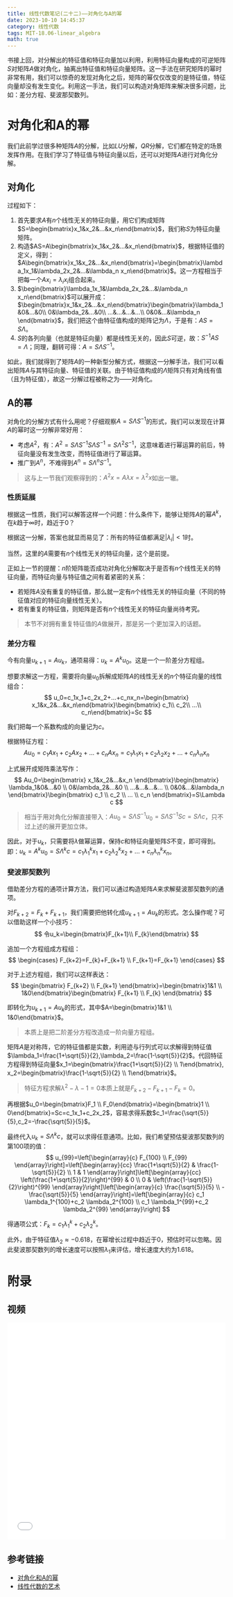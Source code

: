 ```yaml
---
title: 线性代数笔记(二十二)——对角化与A的幂
date: 2023-10-10 14:45:37
category: 线性代数
tags: MIT-18.06-linear_algebra
math: true
---
```


书接上回，对分解出的特征值和特征向量加以利用，利用特征向量构成的可逆矩阵$S$对矩阵$A$做对角化，抽离出特征值和特征向量矩阵。这一手法在研究矩阵的幂时非常有用，我们可以惊奇的发现对角化之后，矩阵的幂仅仅改变的是特征值，特征向量却没有发生变化。利用这一手法，我们可以构造对角矩阵来解决很多问题，比如：差分方程、斐波那契数列。

<!--more-->

# 对角化和A的幂
我们此前学过很多种矩阵$A$的分解，比如$LU$分解，$QR$分解，它们都在特定的场景发挥作用。在我们学习了特征值与特征向量以后，还可以对矩阵$A$进行对角化分解。

## 对角化
过程如下：

1. 首先要求$A$有$n$个线性无关的特征向量，用它们构成矩阵$S=\begin{bmatrix}x_1&x_2&...&x_n\end{bmatrix}$，我们称$S$为特征向量矩阵。
2. 构造$AS=A\begin{bmatrix}x_1&x_2&...&x_n\end{bmatrix}$，根据特征值的定义，得到：$A\begin{bmatrix}x_1&x_2&...&x_n\end{bmatrix}=\begin{bmatrix}\lambda_1x_1&\lambda_2x_2&...&\lambda_n x_n\end{bmatrix}$。这一方程相当于把每一个$Ax_i=\lambda_i x_i$组合起来。
3. $\begin{bmatrix}\lambda_1x_1&\lambda_2x_2&...&\lambda_n x_n\end{bmatrix}$可以展开成：$\begin{bmatrix}x_1&x_2&...&x_n\end{bmatrix}\begin{bmatrix}\lambda_1&0&...&0\\ 0&\lambda_2&...&0\\ ...&...&...&...\\ 0&0&...&\lambda_n \end{bmatrix}$，我们把这个由特征值构成的矩阵记为$\Lambda$，于是有：$AS=S\Lambda$。
4. $S$的各列向量（也就是特征向量）都是线性无关的，因此$S$可逆，故：$S^{-1}AS=\Lambda$；同理，翻转可得：$A=S\Lambda S^{-1}$。

如此，我们就得到了矩阵$A$的一种新型分解方式，根据这一分解手法，我们可以看出矩阵$A$与其特征向量、特征值的关联。由于特征值构成的$\Lambda$矩阵只有对角线有值（且为特征值），故这一分解过程被称之为——对角化。

## A的幂
对角化的分解方式有什么用呢？仔细观察$A=S\Lambda S^{-1}$的形式，我们可以发现在计算$A$的幂时这一分解非常好用：

- 考虑$A^2$，有：$A^2=S\Lambda S^{-1}S\Lambda S^{-1}=S\Lambda^2S^{-1}$，这意味着进行幂运算的前后，特征向量没有发生改变，而特征值进行了幂运算。
- 推广到$A^n$，不难得到$A^n=S\Lambda^nS^{-1}$。

> 这与上一节我们观察得到的：$A^2x=A\lambda x=\lambda^2x$如出一辙。

### 性质延展
根据这一性质，我们可以解答这样一个问题：什么条件下，能够让矩阵$A$的幂$A^k$，在$k$趋于$\infty$时，趋近于$0$？

根据这一分解，答案也就显而易见了：所有的特征值都满足$|\lambda_i|<1$时。

当然，这里的$A$需要有$n$个线性无关的特征向量，这个是前提。

正如上一节的提醒：$n$阶矩阵能否成功对角化分解取决于是否有$n$个线性无关的特征向量，而特征向量与特征值之间有着紧密的关系：

- 若矩阵$A$没有重复的特征值，那么就一定有$n$个线性无关的特征向量（不同的特征值对应的特征向量线性无关）。
- 若有重复的特征值，则矩阵是否有$n$个线性无关的特征向量尚待考究。

> 本节不对拥有重复特征值的$A$做展开，那是另一个更加深入的话题。

### 差分方程
今有向量$u_{k+1}=Au_k$，通项易得：$u_k=A^ku_0$。这是一个一阶差分方程组。

想要求解这一方程，需要将向量$u_0$拆解成矩阵$A$的线性无关的$n$个特征向量的线性组合：
$$
u_0=c_1x_1+c_2x_2+...+c_nx_n=\begin{bmatrix}
x_1&x_2&...&x_n\end{bmatrix}\begin{bmatrix}
c_1\\ c_2\\ ...\\ c_n\end{bmatrix}=Sc
$$

我们把每一个系数构成的向量记为$c$。

根据特征方程：
$$
Au_0=c_1Ax_1+c_2Ax_2+...+c_nAx_n=c_1\lambda_1x_1+c_2\lambda_2x_2+...+c_n\lambda_nx_n
$$

上式展开成矩阵乘法写作：
$$
Au_0=\begin{bmatrix}
x_1&x_2&...&x_n
\end{bmatrix}\begin{bmatrix}
\lambda_1&0&...&0 \\
0&\lambda_2&...&0 \\
...&...&...&... \\
0&0&...&\lambda_n
\end{bmatrix}\begin{bmatrix}
c_1 \\
c_2 \\
... \\
c_n
\end{bmatrix}=S\Lambda c
$$

> 相当于用对角化分解直接带入：$Au_0=S\Lambda S^{-1}u_0=S\Lambda S^{-1}Sc=S\Lambda c$，只不过上述的展开更加立体。

因此，对于$u_k$，只需要将$\lambda$做幂运算，保持$c$和特征向量矩阵$S$不变，即可得到。即：$u_k=A^{k}u_0=S\Lambda^k c=c_1\lambda_1^kx_1+c_2\lambda_2^kx_2+...+c_n\lambda_n^kx_n$。

### 斐波那契数列
借助差分方程的通项计算方法，我们可以通过构造矩阵$A$来求解斐波那契数列的通项。

对$F_{k+2}=F_{k}+F_{k+1}$，我们需要把他转化成$u_{k+1}=Au_k$的形式。怎么操作呢？可以借助这样一个小技巧：
$$
令u_k=\begin{bmatrix}F_{k+1}\\ F_{k}\end{bmatrix}
$$

追加一个方程组成方程组：
$$
\begin{cases}
F_{k+2}=F_{k}+F_{k+1} \\
F_{k+1}=F_{k+1}
\end{cases}
$$

对于上述方程组，我们可以这样表达：
$$
\begin{bmatrix}
F_{k+2} \\ F_{k+1}
\end{bmatrix}=\begin{bmatrix}1&1 \\ 1&0\end{bmatrix}\begin{bmatrix}
F_{k+1} \\ F_{k}
\end{bmatrix}
$$

即转化为$u_{k+1}=Au_k$的形式，其中$A=\begin{bmatrix}1&1 \\ 1&0\end{bmatrix}$。

> 本质上是把二阶差分方程改造成一阶向量方程组。

矩阵$A$是对称阵，它的特征值都是实数，利用迹与行列式可以求解得到特征值$\lambda_1=\frac{1+\sqrt{5}}{2},\lambda_2=\frac{1-\sqrt{5}}{2}$。代回特征方程得到特征向量$x_1=\begin{bmatrix}\frac{1+\sqrt{5}}{2} \\ 1\end{bmatrix}, x_2=\begin{bmatrix}\frac{1-\sqrt{5}}{2} \\ 1\end{bmatrix}$。

> 特征方程求解$\lambda^2-\lambda-1=0$本质上就是$F_{k+2}-F_{k+1}-F_{k}=0$。

再根据$u_0=\begin{bmatrix}F_1 \\ F_0\end{bmatrix}=\begin{bmatrix}1 \\ 0\end{bmatrix}=Sc=c_1x_1+c_2x_2$，容易求得系数$c_1=\frac{\sqrt{5}}{5},c_2=-\frac{\sqrt{5}}{5}$。

最终代入$u_k=S\Lambda^kc$，就可以求得任意通项。比如，我们希望预估斐波那契数列的第100项的值：
$$
u_{99}=\left[\begin{array}{c}
F_{100} \\
F_{99}
\end{array}\right]=\left[\begin{array}{cc}
\frac{1+\sqrt{5}}{2} & \frac{1-\sqrt{5}}{2} \\
1 & 1
\end{array}\right]\left[\begin{array}{cc}
\left(\frac{1+\sqrt{5}}{2}\right)^{99} & 0 \\
0 & \left(\frac{1-\sqrt{5}}{2}\right)^{99}
\end{array}\right]\left[\begin{array}{c}
\frac{\sqrt{5}}{5} \\
-\frac{\sqrt{5}}{5}
\end{array}\right]=\left[\begin{array}{c}
c_1 \lambda_1^{100}+c_2 \lambda_2^{100} \\
c_1 \lambda_1^{99}+c_2 \lambda_2^{99}
\end{array}\right]
$$

得通项公式：$F_k=c_1\lambda_1^k+c_2\lambda_2^k$。

此外，由于特征值$\lambda_2\approx-0.618$，在幂增长过程中趋近于$0$，预估时可以忽略。因此斐波那契数列的增长速度可以按照$\lambda_1$来评估，增长速度大约为$1.618$。

# 附录
## 视频
<iframe src="//player.bilibili.com/player.html?aid=382989698&bvid=BV16Z4y1U7oU&cid=570099395&p=22&autoplay=0" scrolling="no" width="100%" height="500" border="0" frameborder="no" framespacing="0" allowfullscreen="true"> </iframe>

## 参考链接

- [对角化和A的幂](https://github.com/MLNLP-World/MIT-Linear-Algebra-Notes/blob/master/%5B22%5D%20%E5%AF%B9%E8%A7%92%E5%8C%96%E5%92%8C%20A%20%E7%9A%84%E5%B9%82/%E7%BA%BF%E6%80%A7%E4%BB%A3%E6%95%B022.pdf)
- [线性代数的艺术](https://github.com/kf-liu/The-Art-of-Linear-Algebra-zh-CN)
